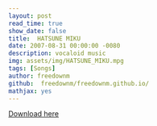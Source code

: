 ```yaml
---
layout: post
read_time: true
show_date: false
title:  HATSUNE MIKU
date: 2007-08-31 00:00:00 -0080  
description: vocaloid music
img: assets/img/HATSUNE_MIKU.mpg
tags: [Songs]
author: freedownm
github:  freedownm/freedownm.github.io/
mathjax: yes
---
```

<a href="files/HATSUNE_MIKU.ZIP">Download here</a>
<!--请直接替换the_geometers_sketvhpad-->


